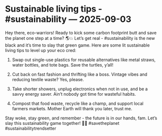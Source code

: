 # Sustainable living tips - #sustainability — 2025-09-03

Hey there, eco-warriors! Ready to kick some carbon footprint butt and save the planet one step at a time? 🌎💥 Let’s get real - #sustainability is the new black and it’s time to slay that green game. Here are some lit sustainable living tips to level up your eco cred:

1. Swap out single-use plastics for reusable alternatives like metal straws, water bottles, and tote bags. Save the turtles, y’all!

2. Cut back on fast fashion and thrifting like a boss. Vintage vibes and reducing textile waste? Yes, please.

3. Take shorter showers, unplug electronics when not in use, and be a savvy energy saver. Ain’t nobody got time for wasteful habits.

4. Compost that food waste, recycle like a champ, and support local farmers markets. Mother Earth will thank you later, trust me.

Stay woke, stay green, and remember - the future is in our hands, fam. Let’s slay this sustainability game together! 💚🌿 #savetheplanet #sustainabilitytrendsetter